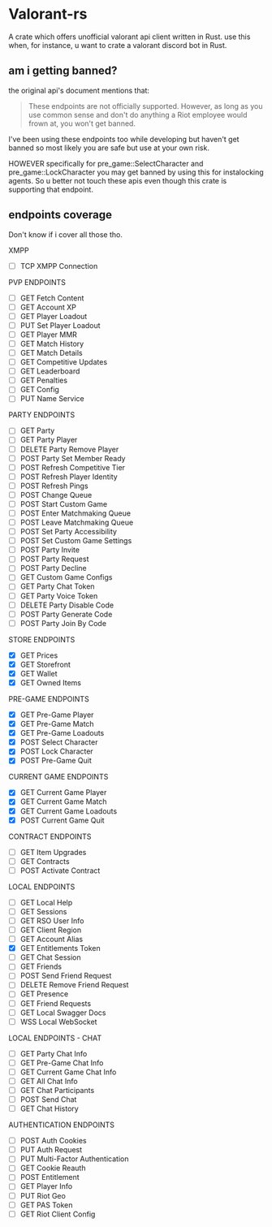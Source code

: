 # Valorant-rs

A crate which offers unofficial valorant api client written in Rust.
use this when, for instance, u want to crate a valorant discord bot in Rust.

## am i getting banned?
the original api's document mentions that:

> These endpoints are not officially supported. However, as long as you use common sense and don't do anything a Riot employee would frown at, you won't get banned.

I've been using these endpoints too while developing but haven't get banned so most likely you are safe but use at your own risk.

HOWEVER specifically for pre_game::SelectCharacter and pre_game::LockCharacter you may get banned by using this for instalocking agents. So u better not touch these apis even though this crate is supporting that endpoint.

## endpoints coverage

Don't know if i cover all those tho.

XMPP
- [ ] TCP XMPP Connection

PVP ENDPOINTS
- [ ] GET Fetch Content
- [ ] GET Account XP
- [ ] GET Player Loadout
- [ ] PUT Set Player Loadout
- [ ] GET Player MMR
- [ ] GET Match History
- [ ] GET Match Details
- [ ] GET Competitive Updates
- [ ] GET Leaderboard
- [ ] GET Penalties
- [ ] GET Config
- [ ] PUT Name Service

PARTY ENDPOINTS
- [ ] GET Party
- [ ] GET Party Player
- [ ] DELETE Party Remove Player
- [ ] POST Party Set Member Ready
- [ ] POST Refresh Competitive Tier
- [ ] POST Refresh Player Identity
- [ ] POST Refresh Pings
- [ ] POST Change Queue
- [ ] POST Start Custom Game
- [ ] POST Enter Matchmaking Queue
- [ ] POST Leave Matchmaking Queue
- [ ] POST Set Party Accessibility
- [ ] POST Set Custom Game Settings
- [ ] POST Party Invite
- [ ] POST Party Request
- [ ] POST Party Decline
- [ ] GET Custom Game Configs
- [ ] GET Party Chat Token
- [ ] GET Party Voice Token
- [ ] DELETE Party Disable Code
- [ ] POST Party Generate Code
- [ ] POST Party Join By Code

STORE ENDPOINTS
- [x] GET Prices
- [x] GET Storefront
- [x] GET Wallet
- [x] GET Owned Items

PRE-GAME ENDPOINTS
- [x] GET Pre-Game Player
- [x] GET Pre-Game Match
- [x] GET Pre-Game Loadouts
- [x] POST Select Character
- [x] POST Lock Character
- [x] POST Pre-Game Quit

CURRENT GAME ENDPOINTS
- [x] GET Current Game Player
- [x] GET Current Game Match
- [x] GET Current Game Loadouts
- [x] POST Current Game Quit

CONTRACT ENDPOINTS
- [ ] GET Item Upgrades
- [ ] GET Contracts
- [ ] POST Activate Contract

LOCAL ENDPOINTS
- [ ] GET Local Help
- [ ] GET Sessions
- [ ] GET RSO User Info
- [ ] GET Client Region
- [ ] GET Account Alias
- [x] GET Entitlements Token
- [ ] GET Chat Session
- [ ] GET Friends
- [ ] POST Send Friend Request
- [ ] DELETE Remove Friend Request
- [ ] GET Presence
- [ ] GET Friend Requests
- [ ] GET Local Swagger Docs
- [ ] WSS Local WebSocket

LOCAL ENDPOINTS - CHAT
- [ ] GET Party Chat Info
- [ ] GET Pre-Game Chat Info
- [ ] GET Current Game Chat Info
- [ ] GET All Chat Info
- [ ] GET Chat Participants
- [ ] POST Send Chat
- [ ] GET Chat History

AUTHENTICATION ENDPOINTS
- [ ] POST Auth Cookies
- [ ] PUT Auth Request
- [ ] PUT Multi-Factor Authentication
- [ ] GET Cookie Reauth
- [ ] POST Entitlement
- [ ] GET Player Info
- [ ] PUT Riot Geo
- [ ] GET PAS Token
- [ ] GET Riot Client Config